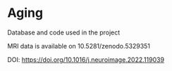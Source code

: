 # Aging
Database and code used in the project

MRI data is available on 10.5281/zenodo.5329351

DOI: https://doi.org/10.1016/j.neuroimage.2022.119039
